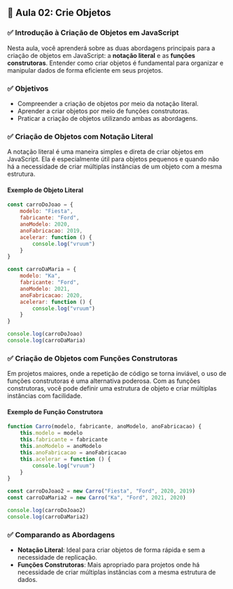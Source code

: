 ## 📝 Aula 02: Crie Objetos

### ✅ Introdução à Criação de Objetos em JavaScript

Nesta aula, você aprenderá sobre as duas abordagens principais para a criação de objetos em JavaScript: a **notação literal** e as **funções construtoras**. Entender como criar objetos é fundamental para organizar e manipular dados de forma eficiente em seus projetos.

### ✅ Objetivos

-   Compreender a criação de objetos por meio da notação literal.
-   Aprender a criar objetos por meio de funções construtoras.
-   Praticar a criação de objetos utilizando ambas as abordagens.

### ✅ Criação de Objetos com Notação Literal

A notação literal é uma maneira simples e direta de criar objetos em JavaScript. Ela é especialmente útil para objetos pequenos e quando não há a necessidade de criar múltiplas instâncias de um objeto com a mesma estrutura.

#### Exemplo de Objeto Literal

```javascript
const carroDoJoao = {
    modelo: "Fiesta",
    fabricante: "Ford",
    anoModelo: 2020,
    anoFabricacao: 2019,
    acelerar: function () {
        console.log("vruum")
    }
}

const carroDaMaria = {
    modelo: "Ka",
    fabricante: "Ford",
    anoModelo: 2021,
    anoFabricacao: 2020,
    acelerar: function () {
        console.log("vruum")
    }
}

console.log(carroDoJoao)
console.log(carroDaMaria)
```

### ✅ Criação de Objetos com Funções Construtoras

Em projetos maiores, onde a repetição de código se torna inviável, o uso de funções construtoras é uma alternativa poderosa. Com as funções construtoras, você pode definir uma estrutura de objeto e criar múltiplas instâncias com facilidade.

#### Exemplo de Função Construtora

```javascript
function Carro(modelo, fabricante, anoModelo, anoFabricacao) {
    this.modelo = modelo
    this.fabricante = fabricante
    this.anoModelo = anoModelo
    this.anoFabricacao = anoFabricacao
    this.acelerar = function () {
        console.log("vruum")
    }
}

const carroDoJoao2 = new Carro("Fiesta", "Ford", 2020, 2019)
const carroDaMaria2 = new Carro("Ka", "Ford", 2021, 2020)

console.log(carroDoJoao2)
console.log(carroDaMaria2)
```

### ✅ Comparando as Abordagens

-   **Notação Literal**: Ideal para criar objetos de forma rápida e sem a necessidade de replicação.
-   **Funções Construtoras**: Mais apropriado para projetos onde há necessidade de criar múltiplas instâncias com a mesma estrutura de dados.
